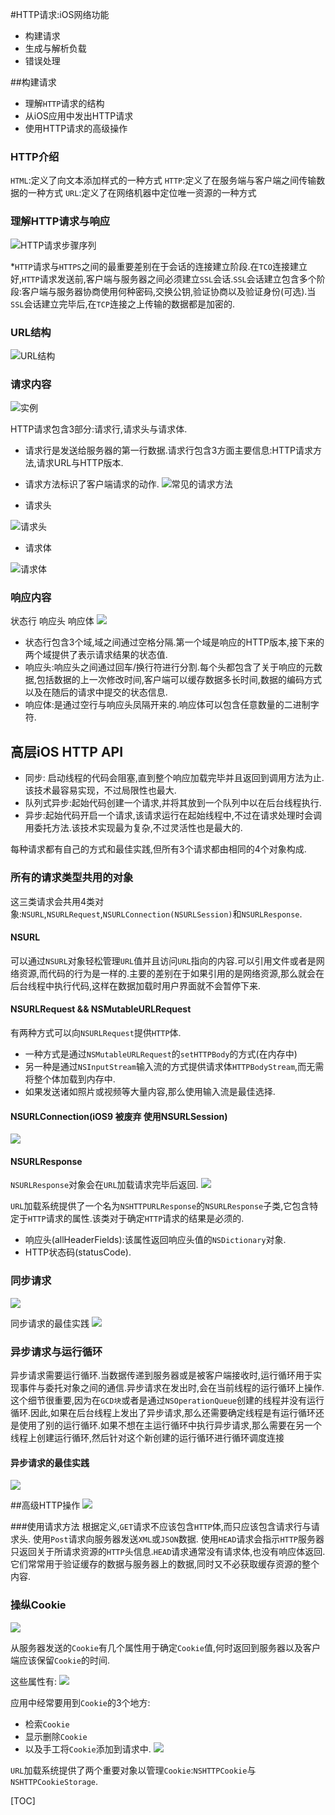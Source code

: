 #HTTP请求:iOS网络功能
* 构建请求
* 生成与解析负载
* 错误处理

##构建请求
* 理解`HTTP`请求的结构
* 从iOS应用中发出HTTP请求
* 使用HTTP请求的高级操作

### HTTP介绍
`HTML`:定义了向文本添加样式的一种方式
`HTTP`:定义了在服务端与客户端之间传输数据的一种方式
`URL`:定义了在网络机器中定位唯一资源的一种方式

### 理解HTTP请求与响应

![HTTP请求步骤序列](https://ws4.sinaimg.cn/large/006tNc79gy1fow6b8ck1bj30hn0gbjsq.jpg)

*`HTTP`请求与`HTTPS`之间的最重要差别在于会话的连接建立阶段.在`TCO`连接建立好,`HTTP`请求发送前,客户端与服务器之间必须建立`SSL`会话.`SSL`会话建立包含多个阶段:客户端与服务器协商使用何种密码,交换公钥,验证协商以及验证身份(可选).当`SSL`会话建立完毕后,在`TCP`连接之上传输的数据都是加密的.

### URL结构
![URL结构](https://ws2.sinaimg.cn/large/006tNc79gy1fow6i19hi9j30h30mtjw1.jpg)
### 请求内容
![实例](https://ws3.sinaimg.cn/large/006tNc79gy1fow6uby7gej30fs04kmxk.jpg)

HTTP请求包含3部分:请求行,请求头与请求体.
* 请求行是发送给服务器的第一行数据.请求行包含3方面主要信息:HTTP请求方法,请求URL与HTTP版本.
* 请求方法标识了客户端请求的动作.
![常见的请求方法](https://ws1.sinaimg.cn/large/006tNc79gy1fow6tf3eqwj30gw0h5gnd.jpg)

* 请求头

![请求头](https://ws4.sinaimg.cn/large/006tNc79gy1fow71tky7oj30gz067jsd.jpg)

* 请求体

![请求体](https://ws4.sinaimg.cn/large/006tNc79gy1fow73dtrwtj30gq08u755.jpg)


### 响应内容
状态行 响应头 响应体
![](https://ws2.sinaimg.cn/large/006tNc79gy1fow87sml14j30h20a7q3z.jpg)

* 状态行包含3个域,域之间通过空格分隔.第一个域是响应的HTTP版本,接下来的两个域提供了表示请求结果的状态值.
* 响应头:响应头之间通过回车/换行符进行分割.每个头都包含了关于响应的元数据,包括数据的上一次修改时间,客户端可以缓存数据多长时间,数据的编码方式以及在随后的请求中提交的状态信息.
* 响应体:是通过空行与响应头凤隔开来的.响应体可以包含任意数量的二进制字符.

## 高层iOS HTTP API

* 同步: 启动线程的代码会阻塞,直到整个响应加载完毕并且返回到调用方法为止.该技术最容易实现，不过局限性也最大.
* 队列式异步:起始代码创建一个请求,并将其放到一个队列中以在后台线程执行.
* 异步:起始代码开启一个请求,该请求运行在起始线程中,不过在请求处理时会调用委托方法.该技术实现最为复杂,不过灵活性也是最大的.

每种请求都有自己的方式和最佳实践,但所有3个请求都由相同的4个对象构成.

### 所有的请求类型共用的对象

这三类请求会共用4类对象:`NSURL`,`NSURLRequest`,`NSURLConnection(NSURLSession)`和`NSURLResponse`.

#### NSURL
可以通过`NSURL`对象轻松管理`URL`值并且访问`URL`指向的内容.可以引用文件或者是网络资源,而代码的行为是一样的.主要的差别在于如果引用的是网络资源,那么就会在后台线程中执行代码,这样在数据加载时用户界面就不会暂停下来.

#### NSURLRequest && NSMutableURLRequest
有两种方式可以向`NSURLRequest`提供`HTTP`体.
* 一种方式是通过`NSMutableURLRequest`的`setHTTPBody`的方式(在内存中)
* 另一种是通过`NSInputStream`输入流的方式提供请求体`HTTPBodyStream`,而无需将整个体加载到内存中.
* 如果发送诸如照片或视频等大量内容,那么使用输入流是最佳选择.


#### NSURLConnection(iOS9 被废弃 使用NSURLSession)
![](https://ws4.sinaimg.cn/large/006tNc79gy1fowjrrwrodj30ko083n1g.jpg)

#### NSURLResponse
`NSURLResponse`对象会在`URL`加载请求完毕后返回.
![](https://ws1.sinaimg.cn/large/006tNc79gy1fowjvt4gy5j30kb0em42w.jpg)

`URL`加载系统提供了一个名为`NSHTTPURLResponse`的`NSURLResponse`子类,它包含特定于`HTTP`请求的属性.该类对于确定`HTTP`请求的结果是必须的.
* 响应头(allHeaderFields):该属性返回响应头值的`NSDictionary`对象.
* HTTP状态码(statusCode).

### 同步请求
![](https://ws1.sinaimg.cn/large/006tNc79gy1fowk6xf95aj30kh036gne.jpg)

同步请求的最佳实践
![](https://ws4.sinaimg.cn/large/006tNc79gy1fowkwapk7cj30ki0kbdml.jpg)



### 异步请求与运行循环

异步请求需要运行循环.当数据传递到服务器或是被客户端接收时,运行循环用于实现事件与委托对象之间的通信.异步请求在发出时,会在当前线程的运行循环上操作.这个细节很重要,因为在`GCD块`或者是通过`NSOperationQueue`创建的线程并没有运行循环.因此,如果在后台线程上发出了异步请求,那么还需要确定线程是有运行循环还是使用了别的运行循环.如果不想在主运行循环中执行异步请求,那么需要在另一个线程上创建运行循环,然后针对这个新创建的运行循环进行循环调度连接

#### 异步请求的最佳实践
![](https://ws2.sinaimg.cn/large/006tNc79ly1foxoqvy0z7j30ka072go8.jpg)

##高级HTTP操作
![](https://ws1.sinaimg.cn/large/006tNc79ly1foxowycah4j30le05zjug.jpg)

###使用请求方法
根据定义,`GET`请求不应该包含`HTTP`体,而只应该包含请求行与请求头.
使用`Post`请求向服务器发送`XML`或`JSON`数据.
使用`HEAD`请求会指示`HTTP`服务器只返回关于所请求资源的`HTTP`头信息.`HEAD`请求通常没有请求体,也没有响应体返回.它们常常用于验证缓存的数据与服务器上的数据,同时又不必获取缓存资源的整个内容.

### 操纵Cookie
![](https://ws2.sinaimg.cn/large/006tNc79gy1foxpf62fpzj30l2038dho.jpg)

从服务器发送的`Cookie`有几个属性用于确定`Cookie`值,何时返回到服务器以及客户端应该保留`Cookie`的时间.

这些属性有:
![](https://ws1.sinaimg.cn/large/006tNc79gy1foxpqszdntj30kl0ikwmg.jpg)

应用中经常要用到`Cookie`的3个地方:
* 检索`Cookie`
* 显示删除`Cookie`
* 以及手工将`Cookie`添加到请求中.
![](https://ws4.sinaimg.cn/large/006tNc79ly1foxpwbnk2dj30kx04r770.jpg)

`URL`加载系统提供了两个重要对象以管理`Cookie`:`NSHTTPCookie`与`NSHTTPCookieStorage`.



[TOC]


